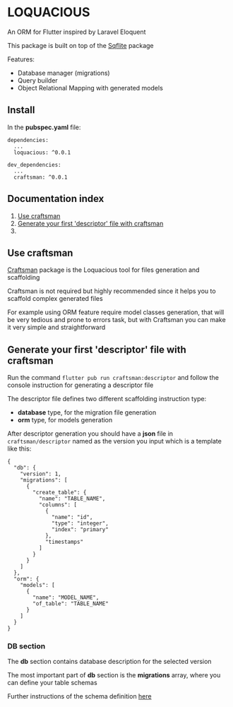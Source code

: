 # LOQUACIOUS

An ORM for Flutter inspired by Laravel Eloquent

This package is built on top of the [Sqflite](https://pub.dev/packages/sqflite) package

Features:
- Database manager (migrations)
- Query builder
- Object Relational Mapping with generated models 

## Install
In the **pubspec.yaml** file:
```
dependencies:
  ...
  loquacious: ^0.0.1

dev_dependencies:
  ...
  craftsman: ^0.0.1
```

## Documentation index
1. [Use craftsman](#use-craftsman)
2. [Generate your first 'descriptor' file with craftsman](#generate-your-first-descriptor-file-with-craftsman)
3. 


## Use craftsman
[Craftsman](https://pub.dev/packages/craftsman) package is the Loquacious tool for files generation and scaffolding

Craftsman is not required but highly recommended since it helps you to scaffold complex generated files

For example using ORM feature require model classes generation, that will be very tedious and prone to errors task, but with Craftsman you can make it very simple and straightforward

## Generate your first 'descriptor' file with craftsman
Run the command `flutter pub run craftsman:descriptor` and follow the console instruction for generating a descriptor file

The descriptor file defines two different scaffolding instruction type:
- **database** type, for the migration file generation
- **orm** type, for models generation

After descriptor generation you should have a **json** file in `craftsman/descriptor` named as the version you input which is a template like this:

```
{
  "db": {
    "version": 1,
    "migrations": [
      {
        "create_table": {
          "name": "TABLE_NAME",
          "columns": [
            {
              "name": "id",
              "type": "integer",
              "index": "primary"
            },
            "timestamps"
          ]
        }
      }
    ]
  },
  "orm": {
    "models": [
      {
        "name": "MODEL_NAME",
        "of_table": "TABLE_NAME"
      }
    ]
  }
}
```

### DB section
The **db** section contains database description for the selected version

The most important part of **db** section is the **migrations** array, where you can define your table schemas

Further instructions of the schema definition [here](DESCRIPTOR_DOCUMENTATION.md/#database-section)
